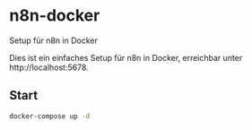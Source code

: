 # n8n-docker

Setup für n8n in Docker

Dies ist ein einfaches Setup für n8n in Docker, erreichbar unter http://localhost:5678.

## Start

```bash
docker-compose up -d
```


